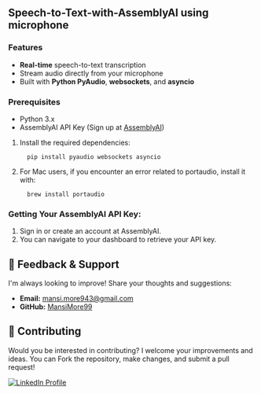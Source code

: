 ## Speech-to-Text-with-AssemblyAI using microphone


### Features
- **Real-time** speech-to-text transcription
- Stream audio directly from your microphone
- Built with **Python PyAudio**, **websockets**, and **asyncio**

### Prerequisites
- Python 3.x
- AssemblyAI API Key (Sign up at [AssemblyAI](https://www.assemblyai.com/))

1. Install the required dependencies:
   ```
     pip install pyaudio websockets asyncio
   ```

2. For Mac users, if you encounter an error related to portaudio, install it with:
   ```
     brew install portaudio
   ```
   
### Getting Your AssemblyAI API Key:

1. Sign in or create an account at AssemblyAI.
2. You can navigate to your dashboard to retrieve your API key.


## 💬 Feedback & Support

I'm always looking to improve! Share your thoughts and suggestions:

- **Email:** mansi.more943@gmail.com
- **GitHub:** [MansiMore99](https://github.com/MansiMore99)

## 📢 Contributing

Would you be interested in contributing? I welcome your improvements and ideas. You can Fork the repository, make changes, and submit a pull request!



<a href="https://www.linkedin.com/in/mansi-more-0943/"> ![LinkedIn Profile](https://img.shields.io/badge/LinkedIn-0077B5?style=for-the-badge&logo=linkedin&logoColor=white) </a>
